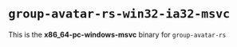 # `group-avatar-rs-win32-ia32-msvc`

This is the **x86_64-pc-windows-msvc** binary for `group-avatar-rs`
